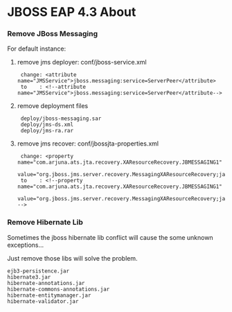JBOSS EAP 4.3 About
===========

### Remove JBoss Messaging

For default instance:

1. remove jms deployer: conf/jboss-service.xml

        change: <attribute name="JMSService">jboss.messaging:service=ServerPeer</attribute>
        to    : <!--attribute name="JMSService">jboss.messaging:service=ServerPeer</attribute-->

2. remove deployment files

        deploy/jboss-messaging.sar
        deploy/jms-ds.xml
        deploy/jms-ra.rar

3. remove jms recover: conf/jbossjta-properties.xml

        change: <property name="com.arjuna.ats.jta.recovery.XAResourceRecovery.JBMESSAGING1"
                  value="org.jboss.jms.server.recovery.MessagingXAResourceRecovery;java:/DefaultJMSProvider"/>
        to    : <!--property name="com.arjuna.ats.jta.recovery.XAResourceRecovery.JBMESSAGING1"
                  value="org.jboss.jms.server.recovery.MessagingXAResourceRecovery;java:/DefaultJMSProvider"/ -->

### Remove Hibernate Lib

Sometimes the jboss hibernate lib conflict will cause the some unknown exceptions...

Just remove those libs will solve the problem.

	ejb3-persistence.jar
	hibernate3.jar
	hibernate-annotations.jar
	hibernate-commons-annotations.jar
	hibernate-entitymanager.jar
	hibernate-validator.jar
        


